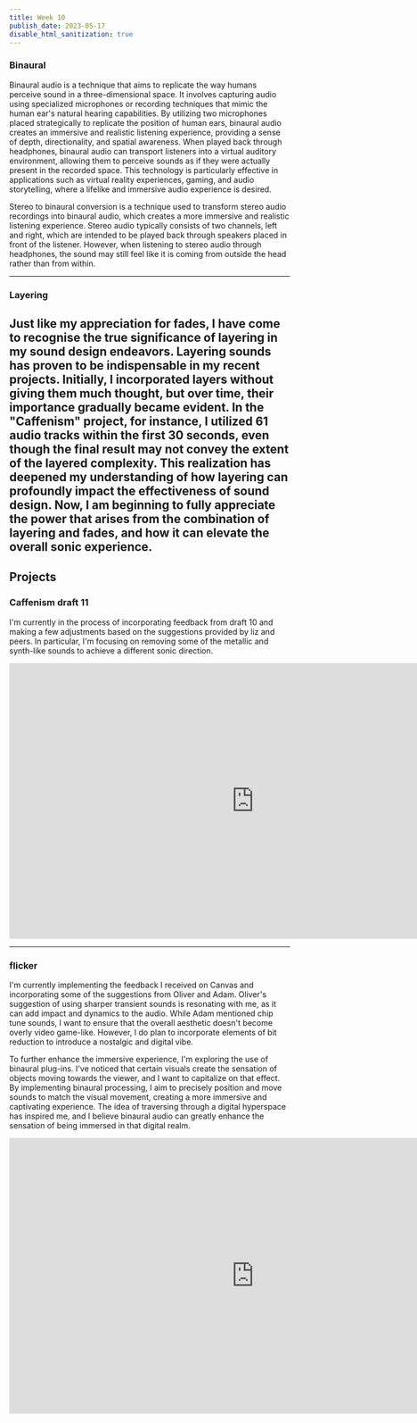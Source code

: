 ```yaml
---
title: Week 10
publish_date: 2023-05-17
disable_html_sanitization: true
---
```



### Binaural


Binaural audio is a technique that aims to replicate the way humans perceive sound in a three-dimensional space. It involves capturing audio using specialized microphones or recording techniques that mimic the human ear's natural hearing capabilities. By utilizing two microphones placed strategically to replicate the position of human ears, binaural audio creates an immersive and realistic listening experience, providing a sense of depth, directionality, and spatial awareness. When played back through headphones, binaural audio can transport listeners into a virtual auditory environment, allowing them to perceive sounds as if they were actually present in the recorded space. This technology is particularly effective in applications such as virtual reality experiences, gaming, and audio storytelling, where a lifelike and immersive audio experience is desired.

Stereo to binaural conversion is a technique used to transform stereo audio recordings into binaural audio, which creates a more immersive and realistic listening experience. Stereo audio typically consists of two channels, left and right, which are intended to be played back through speakers placed in front of the listener. However, when listening to stereo audio through headphones, the sound may still feel like it is coming from outside the head rather than from within.


---
### Layering

Just like my appreciation for fades, I have come to recognise the true significance of layering in my sound design endeavors. Layering sounds has proven to be indispensable in my recent projects. Initially, I incorporated layers without giving them much thought, but over time, their importance gradually became evident. In the "Caffenism" project, for instance, I utilized 61 audio tracks within the first 30 seconds, even though the final result may not convey the extent of the layered complexity. This realization has deepened my understanding of how layering can profoundly impact the effectiveness of sound design. Now, I am beginning to fully appreciate the power that arises from the combination of layering and fades, and how it can elevate the overall sonic experience.
---

## Projects

### Caffenism draft 11


I'm currently in the process of incorporating feedback from draft 10 and making a few adjustments based on the suggestions provided by liz and peers. In particular, I'm focusing on removing some of the metallic and synth-like sounds to achieve a different sonic direction.


<iframe width="878" height="494" src="https://www.youtube.com/embed/uTOuX98WxbA" title="LIZ ANIMATION SOUNDDRAFT 11" frameborder="0" allow="accelerometer; autoplay; clipboard-write; encrypted-media; gyroscope; picture-in-picture; web-share" allowfullscreen></iframe>


---

### flicker

I'm currently implementing the feedback I received on Canvas and incorporating some of the suggestions from Oliver and Adam. Oliver's suggestion of using sharper transient sounds is resonating with me, as it can add impact and dynamics to the audio. While Adam mentioned chip tune sounds, I want to ensure that the overall aesthetic doesn't become overly video game-like. However, I do plan to incorporate elements of bit reduction to introduce a nostalgic and digital vibe.

To further enhance the immersive experience, I'm exploring the use of binaural plug-ins. I've noticed that certain visuals create the sensation of objects moving towards the viewer, and I want to capitalize on that effect. By implementing binaural processing, I aim to precisely position and move sounds to match the visual movement, creating a more immersive and captivating experience. The idea of traversing through a digital hyperspace has inspired me, and I believe binaural audio can greatly enhance the sensation of being immersed in that digital realm.


<iframe width="878" height="494" src="https://www.youtube.com/embed/De_LDvmolD4" title="flicker" frameborder="0" allow="accelerometer; autoplay; clipboard-write; encrypted-media; gyroscope; picture-in-picture; web-share" allowfullscreen></iframe>